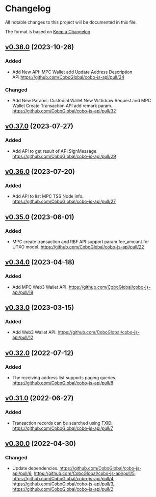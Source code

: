 # Changelog

All notable changes to this project will be documented in this file.

The format is based on [Keep a Changelog](https://keepachangelog.com/en/1.0.0/).
## [v0.38.0] (2023-10-26)
[v0.38.0]: https://github.com/CoboGlobal/cobo-js-api/compare/v0.37.0...v0.38.0
### Added
- Add New API: MPC Wallet add Update Address Description API.https://github.com/CoboGlobal/cobo-js-api/pull/34
### Changed
- Add New Params: Custodial Wallet New Withdraw Request and MPC Wallet Create Transaction API add remark param. https://github.com/CoboGlobal/cobo-js-api/pull/32

## [v0.37.0] (2023-07-27)
[v0.37.0]: https://github.com/CoboGlobal/cobo-js-api/compare/v0.36.0...v0.37.0
### Added
- Add API to get result of API SignMessage. https://github.com/CoboGlobal/cobo-js-api/pull/29

## [v0.36.0] (2023-07-20)
[v0.36.0]: https://github.com/CoboGlobal/cobo-js-api/compare/v0.35.0...v0.36.0
### Added
- Add API to list MPC TSS Node info. https://github.com/CoboGlobal/cobo-js-api/pull/27

## [v0.35.0] (2023-06-01)
[v0.35.0]: https://github.com/CoboGlobal/cobo-js-api/compare/v0.34.0...v0.35.0
### Added
- MPC create transaction and RBF API support param fee_amount for UTXO model. https://github.com/CoboGlobal/cobo-js-api/pull/22

## [v0.34.0] (2023-04-18)
[v0.34.0]: https://github.com/CoboGlobal/cobo-js-api/compare/v0.33.0...v0.34.0
### Added
- Add MPC Web3 Wallet API. https://github.com/CoboGlobal/cobo-js-api/pull/18

## [v0.33.0] (2023-03-15)
[v0.33.0]: https://github.com/CoboGlobal/cobo-js-api/compare/v0.32.0...v0.33.0
### Added
- Add Web3 Wallet API. https://github.com/CoboGlobal/cobo-js-api/pull/12

## [v0.32.0] (2022-07-12)
[v0.32.0]: https://github.com/CoboGlobal/cobo-js-api/compare/v0.31.0...v0.32.0

### Added
- The receiving address list supports paging queries. https://github.com/CoboGlobal/cobo-js-api/pull/8


## [v0.31.0] (2022-06-27)
[v0.31.0]: https://github.com/CoboGlobal/cobo-js-api/compare/v0.30.0...v0.31.0

### Added 
- Transaction records can be searched using TXID. https://github.com/CoboGlobal/cobo-js-api/pull/7


## [v0.30.0] (2022-04-30)
[v0.30.0]: https://github.com/CoboGlobal/cobo-js-api/compare/v0.29.0...v0.30.0

### Changed
- Update dependencies. https://github.com/CoboGlobal/cobo-js-api/pull/6, https://github.com/CoboGlobal/cobo-js-api/pull/5, https://github.com/CoboGlobal/cobo-js-api/pull/4, https://github.com/CoboGlobal/cobo-js-api/pull/3, https://github.com/CoboGlobal/cobo-js-api/pull/2





